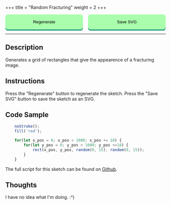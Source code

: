 +++
title = "Random Fracturing"
weight = 2
+++

<style>

#dom-gui {

    display: flex;
    justify-content: center;
    gap: 1rem;

}

button {

    padding: 1rem;
    cursor: pointer;

    background: #A9FDAC;

    border-radius: .5rem;

    outline: none;
    border: none;

    transition-duration: 0.2s;

    width: 100%;

    box-shadow: 0 4px #32A287;

}

button:hover {

    background: #DFFFC7;

}

button:active {

    background: #32A287;

    transform: translateY(4px);

}

</style>

<!-- Load the Library -->
<script type = "text/javascript" src = "../../scripts/libs/p5js/p5.min.js"></script>
<script type = "text/javascript" src = "../../scripts/libs/p5js/p5.svg.js"></script>

<!-- Load the Sketch -->
<script>

/*
 * Title:   Random Fracturing
 * Author:  hamzberg
 * Version: 0.2
 * Date:    6 January 2024
 *
 * Description:
 *   -
 */

let fuse = true;

function setup() {
    let c = createCanvas(600, 300, SVG);
    c.parent('processing-canvas');

    noStroke();
    fill('red');

}


function draw() {

    if(fuse == true){

        for(let x_pos = 0; x_pos < width; x_pos += 10) {

            for(let y_pos = 0; y_pos < height; y_pos +=10) {

                rect(x_pos, y_pos, random(0, 15), random(0, 15));

            }

        }

        fuse = false;
    }

}

function fuseTrigger() {

    clear();
    fuse = true;

}

function exportSVG() {

    save("random-fracturing_" + day() + "-" + month() + "-" + year() + "_" + millis() + ".svg");
    print("SVG Downloaded");

}

</script>

<!-- Insert the Sketch -->
<div id="processing-canvas"></div>

<div id="dom-gui">
    <button onclick="fuseTrigger()"> Regenerate </button>
    <button onclick="exportSVG()"> Save SVG </button>
</div>

<hr>

## Description

Generates a grid of rectangles that give the appearence of a fracturing image.

## Instructions

Press the "Regenerate" button to regenerate the sketch. Press the "Save SVG" button to save the sketch as an SVG.

## Code Sample

```JavaScript
    noStroke();
    fill('red');

    for(let x_pos = 0; x_pos < 1000; x_pos += 10) {
        for(let y_pos = 0; y_pos < 1000; y_pos +=10) {
            rect(x_pos, y_pos, random(0, 15), random(0, 15));
        }
    }
```
The full script for this sketch can be found on [Github](https://github.com/hamzberg/cc-site).

## Thoughts

I have no idea what I'm doing. :^)
